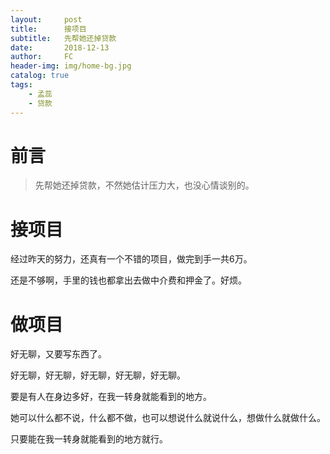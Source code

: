 ```yaml
---
layout:     post
title:      接项目
subtitle:   先帮她还掉贷款
date:       2018-12-13
author:     FC
header-img: img/home-bg.jpg
catalog: true
tags:
    - 孟蕊
    - 贷款
---
```



# 前言

>先帮她还掉贷款，不然她估计压力大，也没心情谈别的。




# 接项目

经过昨天的努力，还真有一个不错的项目，做完到手一共6万。

还是不够啊，手里的钱也都拿出去做中介费和押金了。好烦。

# 做项目

好无聊，又要写东西了。

好无聊，好无聊，好无聊，好无聊，好无聊。

要是有人在身边多好，在我一转身就能看到的地方。

她可以什么都不说，什么都不做，也可以想说什么就说什么，想做什么就做什么。

只要能在我一转身就能看到的地方就行。


